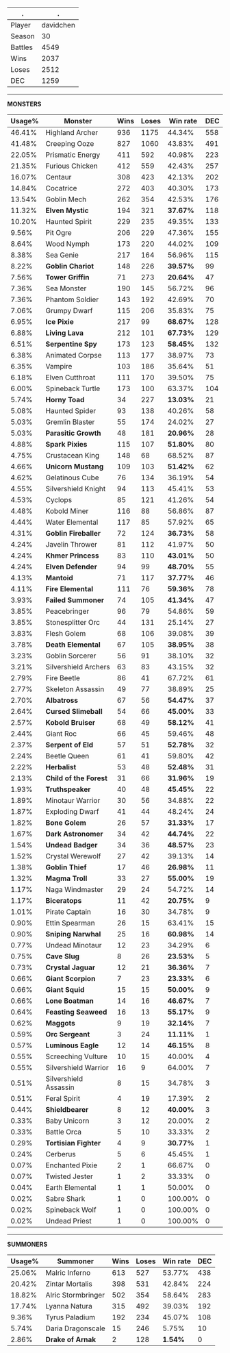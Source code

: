 .|.
|-|-
Player|davidchen
Season|30
Battles|4549
Wins|2037
Loses|2512
DEC|1259

---
**MONSTERS**

Usage%|Monster|Wins|Loses|Win rate|DEC|
-|-|-|-|-|-|
46.41%|Highland Archer|936|1175|44.34%|558|
41.48%|Creeping Ooze|827|1060|43.83%|491|
22.05%|Prismatic Energy|411|592|40.98%|223|
21.35%|Furious Chicken|412|559|42.43%|257|
16.07%|Centaur|308|423|42.13%|202|
14.84%|Cocatrice|272|403|40.30%|173|
13.54%|Goblin Mech|262|354|42.53%|176|
11.32%|**Elven Mystic**|194|321|**37.67%**|118|
10.20%|Haunted Spirit|229|235|49.35%|133|
9.56%|Pit Ogre|206|229|47.36%|155|
8.64%|Wood Nymph|173|220|44.02%|109|
8.38%|Sea Genie|217|164|56.96%|115|
8.22%|**Goblin Chariot**|148|226|**39.57%**|99|
7.56%|**Tower Griffin**|71|273|**20.64%**|47|
7.36%|Sea Monster|190|145|56.72%|96|
7.36%|Phantom Soldier|143|192|42.69%|70|
7.06%|Grumpy Dwarf|115|206|35.83%|75|
6.95%|**Ice Pixie**|217|99|**68.67%**|128|
6.88%|**Living Lava**|212|101|**67.73%**|129|
6.51%|**Serpentine Spy**|173|123|**58.45%**|132|
6.38%|Animated Corpse|113|177|38.97%|73|
6.35%|Vampire|103|186|35.64%|51|
6.18%|Elven Cutthroat|111|170|39.50%|75|
6.00%|Spineback Turtle|173|100|63.37%|104|
5.74%|**Horny Toad**|34|227|**13.03%**|21|
5.08%|Haunted Spider|93|138|40.26%|58|
5.03%|Gremlin Blaster|55|174|24.02%|27|
5.03%|**Parasitic Growth**|48|181|**20.96%**|28|
4.88%|**Spark Pixies**|115|107|**51.80%**|80|
4.75%|Crustacean King|148|68|68.52%|87|
4.66%|**Unicorn Mustang**|109|103|**51.42%**|62|
4.62%|Gelatinous Cube|76|134|36.19%|54|
4.55%|Silvershield Knight|94|113|45.41%|53|
4.53%|Cyclops|85|121|41.26%|54|
4.48%|Kobold Miner|116|88|56.86%|87|
4.44%|Water Elemental|117|85|57.92%|65|
4.31%|**Goblin Fireballer**|72|124|**36.73%**|58|
4.24%|Javelin Thrower|81|112|41.97%|50|
4.24%|**Khmer Princess**|83|110|**43.01%**|50|
4.24%|**Elven Defender**|94|99|**48.70%**|55|
4.13%|**Mantoid**|71|117|**37.77%**|46|
4.11%|**Fire Elemental**|111|76|**59.36%**|78|
3.93%|**Failed Summoner**|74|105|**41.34%**|47|
3.85%|Peacebringer|96|79|54.86%|59|
3.85%|Stonesplitter Orc|44|131|25.14%|27|
3.83%|Flesh Golem|68|106|39.08%|39|
3.78%|**Death Elemental**|67|105|**38.95%**|38|
3.23%|Goblin Sorcerer|56|91|38.10%|32|
3.21%|Silvershield Archers|63|83|43.15%|32|
2.79%|Fire Beetle|86|41|67.72%|61|
2.77%|Skeleton Assassin|49|77|38.89%|25|
2.70%|**Albatross**|67|56|**54.47%**|37|
2.64%|**Cursed Slimeball**|54|66|**45.00%**|33|
2.57%|**Kobold Bruiser**|68|49|**58.12%**|41|
2.44%|Giant Roc|66|45|59.46%|48|
2.37%|**Serpent of Eld**|57|51|**52.78%**|32|
2.24%|Beetle Queen|61|41|59.80%|42|
2.22%|**Herbalist**|53|48|**52.48%**|31|
2.13%|**Child of the Forest**|31|66|**31.96%**|19|
1.93%|**Truthspeaker**|40|48|**45.45%**|22|
1.89%|Minotaur Warrior|30|56|34.88%|22|
1.87%|Exploding Dwarf|41|44|48.24%|24|
1.82%|**Bone Golem**|26|57|**31.33%**|17|
1.67%|**Dark Astronomer**|34|42|**44.74%**|22|
1.54%|**Undead Badger**|34|36|**48.57%**|23|
1.52%|Crystal Werewolf|27|42|39.13%|14|
1.38%|**Goblin Thief**|17|46|**26.98%**|11|
1.32%|**Magma Troll**|33|27|**55.00%**|19|
1.17%|Naga Windmaster|29|24|54.72%|14|
1.17%|**Biceratops**|11|42|**20.75%**|9|
1.01%|Pirate Captain|16|30|34.78%|9|
0.90%|Ettin Spearman|26|15|63.41%|15|
0.90%|**Sniping Narwhal**|25|16|**60.98%**|14|
0.77%|Undead Minotaur|12|23|34.29%|6|
0.75%|**Cave Slug**|8|26|**23.53%**|5|
0.73%|**Crystal Jaguar**|12|21|**36.36%**|7|
0.66%|**Giant Scorpion**|7|23|**23.33%**|6|
0.66%|**Giant Squid**|15|15|**50.00%**|9|
0.66%|**Lone Boatman**|14|16|**46.67%**|7|
0.64%|**Feasting Seaweed**|16|13|**55.17%**|9|
0.62%|**Maggots**|9|19|**32.14%**|7|
0.59%|**Orc Sergeant**|3|24|**11.11%**|1|
0.57%|**Luminous Eagle**|12|14|**46.15%**|8|
0.55%|Screeching Vulture|10|15|40.00%|4|
0.55%|Silvershield Warrior|16|9|64.00%|7|
0.51%|Silvershield Assassin|8|15|34.78%|3|
0.51%|Feral Spirit|4|19|17.39%|2|
0.44%|**Shieldbearer**|8|12|**40.00%**|3|
0.33%|Baby Unicorn|3|12|20.00%|2|
0.33%|Battle Orca|5|10|33.33%|2|
0.29%|**Tortisian Fighter**|4|9|**30.77%**|1|
0.24%|Cerberus|5|6|45.45%|1|
0.07%|Enchanted Pixie|2|1|66.67%|0|
0.07%|Twisted Jester|1|2|33.33%|0|
0.04%|Earth Elemental|1|1|50.00%|0|
0.02%|Sabre Shark|1|0|100.00%|0|
0.02%|Spineback Wolf|1|0|100.00%|0|
0.02%|Undead Priest|1|0|100.00%|0|

---
**SUMMONERS**

Usage%|Summoner|Wins|Loses|Win rate|DEC|
-|-|-|-|-|-|
25.06%|Malric Inferno|613|527|53.77%|438|
20.42%|Zintar Mortalis|398|531|42.84%|224|
18.82%|Alric Stormbringer|502|354|58.64%|283|
17.74%|Lyanna Natura|315|492|39.03%|192|
9.36%|Tyrus Paladium|192|234|45.07%|108|
5.74%|Daria Dragonscale|15|246|5.75%|10|
2.86%|**Drake of Arnak**|2|128|**1.54%**|0|
